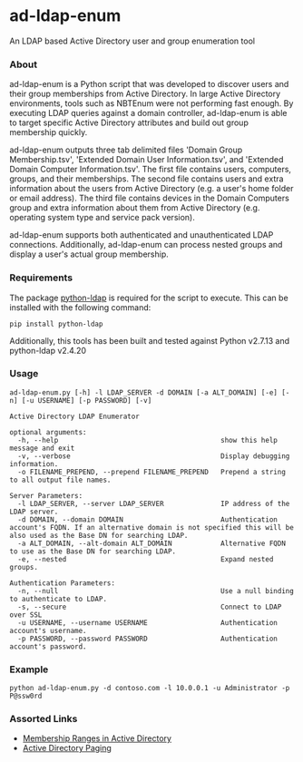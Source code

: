 # ad-ldap-enum
An LDAP based Active Directory user and group enumeration tool

### About
ad-ldap-enum is a Python script that was developed to discover users and their group memberships from Active Directory. In large Active Directory environments, tools such as NBTEnum were not performing fast enough. By executing LDAP queries against a domain controller, ad-ldap-enum is able to target specific Active Directory attributes and build out group membership quickly.

ad-ldap-enum outputs three tab delimited files 'Domain Group Membership.tsv', 'Extended Domain User Information.tsv', and 'Extended Domain Computer Information.tsv'. The first file contains users, computers, groups, and their memberships. The second file contains users and extra information about the users from Active Directory (e.g. a user's home folder or email address). The third file contains devices in the Domain Computers group and extra information about them from Active Directory (e.g. operating system type and service pack version).

ad-ldap-enum supports both authenticated and unauthenticated LDAP connections. Additionally, ad-ldap-enum can process nested groups and display a user's actual group membership.

### Requirements
The package [python-ldap](http://www.python-ldap.org/index.html) is required for the script to execute. This can be installed with the following command:
```
pip install python-ldap
````

Additionally, this tools has been built and tested against Python v2.7.13 and python-ldap v2.4.20

### Usage
```
ad-ldap-enum.py [-h] -l LDAP_SERVER -d DOMAIN [-a ALT_DOMAIN] [-e] [-n] [-u USERNAME] [-p PASSWORD] [-v]

Active Directory LDAP Enumerator

optional arguments:
  -h, --help                                        show this help message and exit
  -v, --verbose                                     Display debugging information.
  -o FILENAME_PREPEND, --prepend FILENAME_PREPEND   Prepend a string to all output file names.

Server Parameters:
  -l LDAP_SERVER, --server LDAP_SERVER              IP address of the LDAP server.
  -d DOMAIN, --domain DOMAIN                        Authentication account's FQDN. If an alternative domain is not specified this will be also used as the Base DN for searching LDAP.
  -a ALT_DOMAIN, --alt-domain ALT_DOMAIN            Alternative FQDN to use as the Base DN for searching LDAP.
  -e, --nested                                      Expand nested groups.

Authentication Parameters:
  -n, --null                                        Use a null binding to authenticate to LDAP.
  -s, --secure                                      Connect to LDAP over SSL
  -u USERNAME, --username USERNAME                  Authentication account's username.
  -p PASSWORD, --password PASSWORD                  Authentication account's password.
```

### Example
```python ad-ldap-enum.py -d contoso.com -l 10.0.0.1 -u Administrator -p P@ssw0rd```

### Assorted Links
* [Membership Ranges in Active Directory](https://msdn.microsoft.com/en-us/library/Aa367017)
* [Active Directory Paging](https://technet.microsoft.com/en-us/library/Cc755809(v=WS.10).aspx#w2k3tr_adsrh_how_lhjt)
